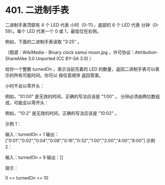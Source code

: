 # 401. 二进制手表
  二进制手表顶部有 4 个 LED 代表 小时（0-11），底部的 6 个 LED 代表 分钟（0-59）。每个 LED 代表一个 0 或 1，最低位在右侧。
  
  例如，下面的二进制手表读取 "3:25" 。
  
  
  （图源：WikiMedia - Binary clock samui moon.jpg ，许可协议：Attribution-ShareAlike 3.0 Unported (CC BY-SA 3.0) ）
  
  给你一个整数 turnedOn ，表示当前亮着的 LED 的数量，返回二进制手表可以表示的所有可能时间。你可以 按任意顺序 返回答案。
  
  小时不会以零开头：
  
  例如，"01:00" 是无效的时间，正确的写法应该是 "1:00" 。
  分钟必须由两位数组成，可能会以零开头：
  
  例如，"10:2" 是无效的时间，正确的写法应该是 "10:02" 。
   
  
  示例 1：
  
  输入：turnedOn = 1
  输出：["0:01","0:02","0:04","0:08","0:16","0:32","1:00","2:00","4:00","8:00"]
  示例 2：
  
  输入：turnedOn = 9
  输出：[]
   
  
  提示：
  
  0 <= turnedOn <= 10